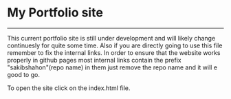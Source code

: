 # My Portfolio site
---

This current portfolio site is still under development and will likely change continuesly for quite some time. 
Also if you are directly going to use this file remember to fix the internal links. In order to ensure that the website works properly in github pages most internal links contain 
the prefix "sakibshahon"(repo name) in them just remove the repo name and it will e good to go.

To open the site click on the index.html file.
